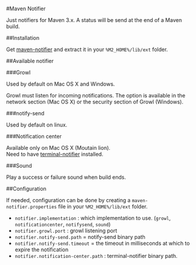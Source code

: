 #Maven Notifier

Just notifiers for Maven 3.x.
A status will be send at the end of a Maven build.

##Installation

Get [maven-notifier](http://repository-jcgay.forge.cloudbees.com/release/com/github/jcgay/maven/maven-notifier/0.5/maven-notifier-0.5.zip) and extract it in your `%M2_HOME%/lib/ext` folder.

##Available notifier

###Growl

Used by default on Mac OS X and Windows.

Growl must listen for incoming notifications. The option is available in the network section (Mac OS X) or the security section of Growl (Windows).

###notify-send

Used by default on linux.

###Notification center

Available only on Mac OS X (Moutain lion).  
Need to have [terminal-notifier](https://github.com/alloy/terminal-notifier) installed.

###Sound

Play a success or failure sound when build ends.

##Configuration

If needed, configuration can be done by creating a `maven-notifier.properties` file in your `%M2_HOME%/lib/ext` folder.  

- `notifier.implementation` : which implementation to use. (`growl`, `notificationcenter`, `notifysend`, `sound`)
- `notifier.growl.port` : growl listening port
- `notifier.notify-send.path` = notify-send binary path
- `notifier.notify-send.timeout` = the timeout in milliseconds at which to expire the notification
- `notifier.notification-center.path` : terminal-notifier binary path.